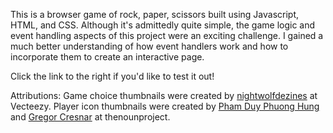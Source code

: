 This is a browser game of rock, paper, scissors built using Javascript, HTML, and CSS. Although it's admittedly quite simple, the game logic and event handling aspects of this project were an exciting challenge. I gained a much better understanding of how event handlers work and how to incorporate them to create an interactive page.

Click the link to the right if you'd like to test it out!


Attributions:
Game choice thumbnails were created by <a href="https://www.vecteezy.com/members/nightwolfdezines" target="_blank">nightwolfdezines</a> at Vecteezy.
Player icon thumbnails were created by <a href="https://thenounproject.com/duyhung7689/" target="_blank">Pham Duy Phuong Hung</a> and <a href="https://thenounproject.com/grega.cresnar/" target="_blank">Gregor Cresnar</a> at thenounproject.


